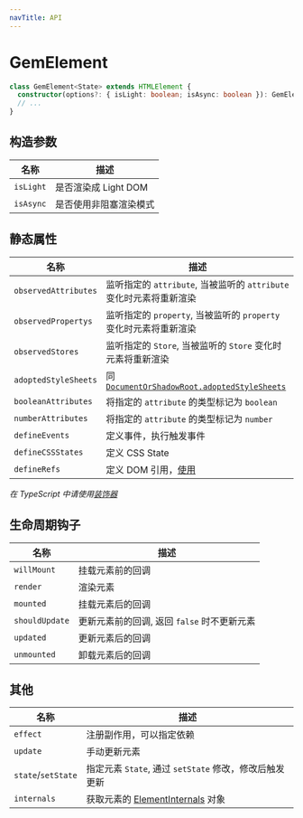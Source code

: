 ```yaml
---
navTitle: API
---
```


# GemElement

```ts
class GemElement<State> extends HTMLElement {
  constructor(options?: { isLight: boolean; isAsync: boolean }): GemElement;
  // ...
}
```

## 构造参数

| 名称      | 描述                   |
| --------- | ---------------------- |
| `isLight` | 是否渲染成 Light DOM   |
| `isAsync` | 是否使用非阻塞渲染模式 |

## 静态属性

| 名称                 | 描述                                                                |
| -------------------- | ------------------------------------------------------------------- |
| `observedAttributes` | 监听指定的 `attribute`, 当被监听的 `attribute` 变化时元素将重新渲染 |
| `observedPropertys`  | 监听指定的 `property`, 当被监听的 `property` 变化时元素将重新渲染   |
| `observedStores`     | 监听指定的 `Store`, 当被监听的 `Store` 变化时元素将重新渲染         |
| `adoptedStyleSheets` | 同 [`DocumentOrShadowRoot.adoptedStyleSheets`][1]                   |
| `booleanAttributes`  | 将指定的 `attribute` 的类型标记为 `boolean`                         |
| `numberAttributes`   | 将指定的 `attribute` 的类型标记为 `number`                          |
| `defineEvents`       | 定义事件，执行触发事件                                              |
| `defineCSSStates`    | 定义 CSS State                                                      |
| `defineRefs`         | 定义 DOM 引用，[使用](../002-advance/002-gem-element-more.md)       |

[1]: https://developer.mozilla.org/en-US/docs/Web/API/DocumentOrShadowRoot/adoptedStyleSheets

_在 TypeScript 中请使用[装饰器](./007-decorator)_

## 生命周期钩子

| 名称           | 描述                                        |
| -------------- | ------------------------------------------- |
| `willMount`    | 挂载元素前的回调                            |
| `render`       | 渲染元素                                    |
| `mounted`      | 挂载元素后的回调                            |
| `shouldUpdate` | 更新元素前的回调, 返回 `false` 时不更新元素 |
| `updated`      | 更新元素后的回调                            |
| `unmounted`    | 卸载元素后的回调                            |

## 其他

| 名称               | 描述                                                   |
| ------------------ | ------------------------------------------------------ |
| `effect`           | 注册副作用，可以指定依赖                               |
| `update`           | 手动更新元素                                           |
| `state`/`setState` | 指定元素 `State`, 通过 `setState` 修改，修改后触发更新 |
| `internals`        | 获取元素的 [ElementInternals][2] 对象                  |

[2]: https://html.spec.whatwg.org/multipage/custom-elements.html#the-elementinternals-interface
